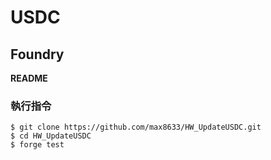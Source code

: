 # USDC

## Foundry

**README**

### 執行指令

```shell
$ git clone https://github.com/max8633/HW_UpdateUSDC.git
$ cd HW_UpdateUSDC
$ forge test
```
